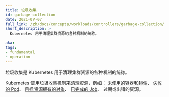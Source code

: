 ```yaml
---
title: 垃圾收集
id: garbage-collection
date: 2021-07-07
full_link: /zh/docs/concepts/workloads/controllers/garbage-collection/
short_description: >
  Kubernetes 用于清理集群资源的各种机制的统称。

aka: 
tags:
- fundamental
- operation
---
```

<!-- 
title: Garbage Collection
id: garbage-collection
date: 2021-07-07
full_link: /docs/concepts/workloads/controllers/garbage-collection/
short_description: >
  A collective term for the various mechanisms Kubernetes uses to clean up cluster
  resources.

aka: 
tags:
- fundamental
- operation
-->

<!-- 
 Garbage collection is a collective term for the various mechanisms Kubernetes uses to clean up
 cluster resources. 
-->
垃圾收集是 Kubernetes 用于清理集群资源的各种机制的统称。

<!--more-->

<!-- 
Kubernetes uses garbage collection to clean up resources like [unused containers and images](/docs/concepts/workloads/controllers/garbage-collection/#containers-images),
[failed Pods](/docs/concepts/workloads/pods/pod-lifecycle/#pod-garbage-collection),
[objects owned by the targeted resource](/docs/concepts/overview/working-with-objects/owners-dependents/),
[completed Jobs](/docs/concepts/workloads/controllers/ttlafterfinished/), and resources
that have expired or failed.
-->
Kubernetes 使用垃圾收集机制来清理资源，例如：
[未使用的容器和镜像](/zh/docs/concepts/workloads/controllers/garbage-collection/#containers-images)、
[失败的 Pod](/zh/docs/concepts/workloads/pods/pod-lifecycle/#pod-garbage-collection)、
[目标资源拥有的对象](/zh/docs/concepts/overview/working-with-objects/owners-dependents/)、
[已完成的 Job](/zh/docs/concepts/workloads/controllers/ttlafterfinished/)、
过期或出错的资源。